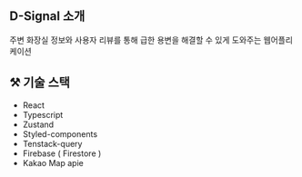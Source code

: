 ## D-Signal 소개

주변 화장실 정보와 사용자 리뷰를 통해 급한 용변을 해결할 수 있게 도와주는 웹어플리케이션

## ⚒️ 기술 스택

- React
- Typescript 
- Zustand
- Styled-components
- Tenstack-query
- Firebase ( Firestore )
- Kakao Map apie
